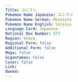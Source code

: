 ```yaml
---
﻿Title: ユニラン
Pokemon Name Japanese: ユニラン
Pokemon Name German: Monozyto
Pokemon Name English: Solosis
Language Card: Japanese
National Dex Number: 577
Region: Unova
Regional Form: false
Additional Form: false
Mega: false
Gigantamax: false
Cover: false
Link: 
Owned: 
---
```

